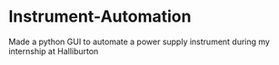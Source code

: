 # Instrument-Automation
Made a python GUI to automate a power supply instrument during my internship at Halliburton
